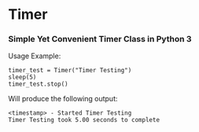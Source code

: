 # Timer
### Simple Yet Convenient Timer Class in Python 3

Usage Example:
```
timer_test = Timer("Timer Testing")
sleep(5)
timer_test.stop()
```
Will produce the following output:
```
<timestamp> - Started Timer Testing
Timer Testing took 5.00 seconds to complete
```
